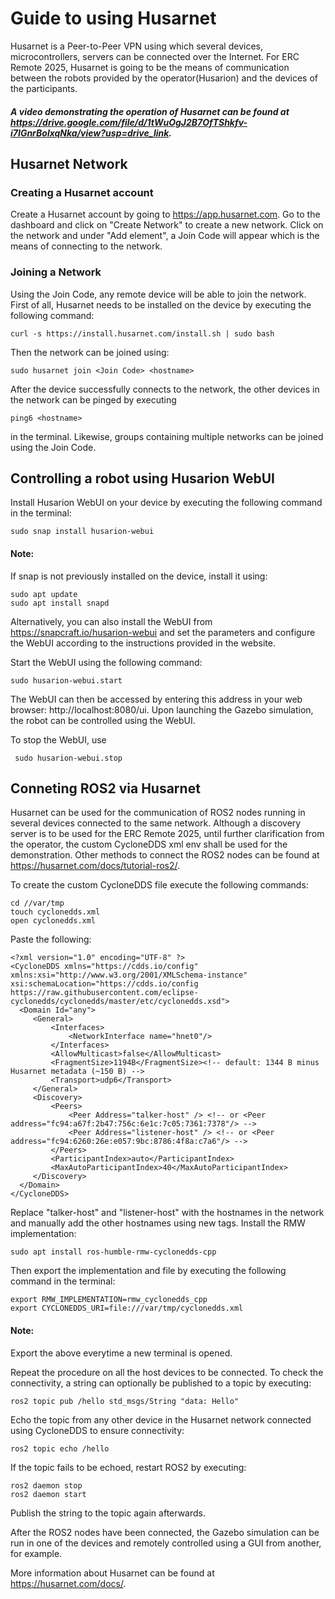 # Guide to using Husarnet
  Husarnet is a Peer-to-Peer VPN using which several devices, microcontrollers, servers can be connected over the Internet. For ERC Remote 2025, Husarnet is going to be the means of communication between the robots provided by
  the operator(Husarion) and the devices of the participants. 

##### A video demonstrating the operation of Husarnet can be found at https://drive.google.com/file/d/1tWuOgJ2B7OfTShkfv-i7IGnrBolxqNka/view?usp=drive_link.

## Husarnet Network

### Creating a Husarnet account
   Create a Husarnet account by going to https://app.husarnet.com. Go to the dashboard and click on "Create Network" to create a new network. Click on the network and under "Add element", a Join Code will appear which is the 
   means of connecting to the network.

### Joining a Network
   Using the Join Code, any remote device will be able to join the network. First of all, Husarnet needs to be installed on the device by executing the following command:
   ```
   curl -s https://install.husarnet.com/install.sh | sudo bash
   ```
   Then the network can be joined using:
   ```
   sudo husarnet join <Join Code> <hostname>
   ```
   After the device successfully connects to the network, the other devices in the network can be pinged by executing
   ```
   ping6 <hostname>
   ```
   in the terminal.
   Likewise, groups containing multiple networks can be joined using the Join Code.

## Controlling a robot using Husarion WebUI
   Install Husarion WebUI on your device by executing the following command in the terminal:
   ```
   sudo snap install husarion-webui
   ```
   #### Note:
   If snap is not previously installed on the device, install it using:
   ```
   sudo apt update
   sudo apt install snapd
   ```
   Alternatively, you can also install the WebUI from https://snapcraft.io/husarion-webui and set the parameters and configure the WebUI according to the instructions provided in the website.

   Start the WebUI using the following command:
   ```
   sudo husarion-webui.start
   ```
   The WebUI can then be accessed by entering this address in your web browser: http://localhost:8080/ui.
   Upon launching the Gazebo simulation, the robot can be controlled using the WebUI.

   To stop the WebUI, use
   ```
    sudo husarion-webui.stop
   ```

## Conneting ROS2 via Husarnet
   Husarnet can be used for the communication of ROS2 nodes running in several devices connected to the same network. Although a discovery server is to be used for the ERC Remote 2025, until further clarification from
   the operator, the custom CycloneDDS xml env shall be used for the demonstration. Other methods to connect the ROS2 nodes can be found at https://husarnet.com/docs/tutorial-ros2/.

   To create the custom CycloneDDS file execute the following commands:
   ```
   cd //var/tmp
   touch cyclonedds.xml
   open cyclonedds.xml
   ```

   Paste the following:
   ```
   <?xml version="1.0" encoding="UTF-8" ?>
   <CycloneDDS xmlns="https://cdds.io/config" xmlns:xsi="http://www.w3.org/2001/XMLSchema-instance" xsi:schemaLocation="https://cdds.io/config https://raw.githubusercontent.com/eclipse-cyclonedds/cyclonedds/master/etc/cyclonedds.xsd">
     <Domain Id="any">
        <General>
            <Interfaces>
                <NetworkInterface name="hnet0"/>
            </Interfaces>
            <AllowMulticast>false</AllowMulticast>
            <FragmentSize>1194B</FragmentSize><!-- default: 1344 B minus Husarnet metadata (~150 B) -->
            <Transport>udp6</Transport>
        </General>      
        <Discovery>
            <Peers>
                <Peer Address="talker-host" /> <!-- or <Peer address="fc94:a67f:2b47:756c:6e1c:7c05:7361:7378"/> -->
                <Peer Address="listener-host" /> <!-- or <Peer address="fc94:6260:26e:e057:9bc:8786:4f8a:c7a6"/> -->
            </Peers>
            <ParticipantIndex>auto</ParticipantIndex>
            <MaxAutoParticipantIndex>40</MaxAutoParticipantIndex>
        </Discovery>
     </Domain>
  </CycloneDDS>
 ```
 Replace "talker-host" and "listener-host" with the hostnames in the network and manually add the other hostnames using new <Peer> tags.
 Install the RMW implementation:
 ```
 sudo apt install ros-humble-rmw-cyclonedds-cpp
 ```
 Then export the implementation and file by executing the following command in the terminal:
 ```
 export RMW_IMPLEMENTATION=rmw_cyclonedds_cpp
 export CYCLONEDDS_URI=file:///var/tmp/cyclonedds.xml
 ```
 #### Note:
 Export the above everytime a new terminal is opened.

 Repeat the procedure on all the host devices to be connected.
 To check the connectivity, a string can optionally be published to a topic by executing:
 ```
 ros2 topic pub /hello std_msgs/String "data: Hello"
 ```
 Echo the topic from any other device in the Husarnet network connected using CycloneDDS to ensure connectivity:
 ```
 ros2 topic echo /hello
 ```
 If the topic fails to be echoed, restart ROS2 by executing:
 ```
 ros2 daemon stop
 ros2 daemon start
 ```
 Publish the string to the topic again afterwards.

 After the ROS2 nodes have been connected, the Gazebo simulation can be run in one of the devices and remotely controlled using a GUI from another, for example.

 More information about Husarnet can be found at https://husarnet.com/docs/.
 
 
   
   
  

     
